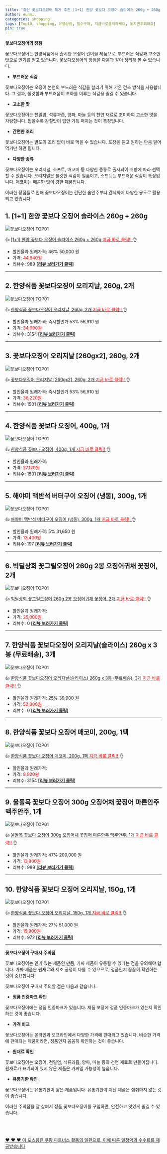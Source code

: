 ```yaml
---
title: "최신 꽃보다오징어 특가 추천 [1+1] 한양 꽃보다 오징어 슬라이스 260g + 260g 비교 장점"
author: eunmi.
categories: shopping
tags: [Top10, shopping, 유행상품, 필수구매, 지금바로클릭하세요, 놓치면후회해요]
pin: true
---
```

**꽃보다오징어의 장점**

꽃보다오징어는 한양식품에서 출시한 오징어 건어물 제품으로, 부드러운 식감과 고소한 맛으로 인기를 얻고 있습니다. 꽃보다오징어의 장점을 다음과 같이 정리해 볼 수 있습니다.

* **부드러운 식감**

꽃보다오징어는 오징어 본연의 부드러운 식감을 살리기 위해 저온 건조 방식을 사용합니다. 그 결과, 쫄깃함과 부드러움이 조화를 이루는 식감을 즐길 수 있습니다.

* **고소한 맛**

꽃보다오징어는 천일염, 석류과즙, 양파, 마늘 등의 천연 재료로 조미하여 고소한 맛을 자랑합니다. 씹을수록 감칠맛이 입안 가득 퍼지는 것이 특징입니다.

* **간편한 조리**

꽃보다오징어는 별도의 조리 없이 바로 먹을 수 있습니다. 포장을 뜯고 원하는 만큼 덜어 먹기만 하면 됩니다.

* **다양한 종류**

꽃보다오징어는 오리지널, 소프트, 매코미 등 다양한 종류로 출시되어 취향에 따라 선택할 수 있습니다. 오리지널은 쫄깃한 식감이 일품이고, 소프트는 부드러운 식감이 특징입니다. 매코미는 매콤한 맛이 강한 제품입니다.

이러한 장점들로 인해 꽃보다오징어는 간단한 술안주부터 간식까지 다양한 용도로 활용되고 있습니다.

   

## 1. [1+1] 한양 꽃보다 오징어 슬라이스 260g + 260g

![꽃보다오징어 TOP01](https://thumbnail7.coupangcdn.com/thumbnails/remote/230x230ex/image/vendor_inventory/07d5/492e8b56e82328af9a4bb42b71eebda2d37f21279884b3659eb432b7b5c1.jpg)


👍 [[1+1] 한양 꽃보다 오징어 슬라이스 260g + 260g <font color=red> 지금 바로 클릭!! </font> ](https://link.coupang.com/re/AFFSDP?lptag=AF3617701&subid=GithubCoopas&pageKey=7503631944&traceid=V0-153&itemId=19646612545&vendorItemId=71366205875) 👌 


- 할인율과 원래가격: 46%  50,000   원
- 가격: <span style='color:red'>44,540원</span>
- 리뷰수: 989  [**[리뷰 보러가기 클릭]**](https://link.coupang.com/re/AFFSDP?lptag=AF3617701&subid=GithubCoopas&pageKey=7503631944&traceid=V0-153&itemId=19646612545&vendorItemId=71366205875)

---


   

## 2. 한양식품 꽃보다오징어 오리지날, 260g, 2개

![꽃보다오징어 TOP01](https://thumbnail9.coupangcdn.com/thumbnails/remote/230x230ex/image/retail/images/2020/09/02/13/8/36e0060c-af8d-4f69-afe2-f173083e84bf.jpg)


👍 [한양식품 꽃보다오징어 오리지날, 260g, 2개 <font color=red> 지금 바로 클릭!! </font> ](https://link.coupang.com/re/AFFSDP?lptag=AF3617701&subid=GithubCoopas&pageKey=2049791020&traceid=V0-153&itemId=3484807442&vendorItemId=71471092386) 👌 


- 할인율과 원래가격: 즉시할인가 53%  56,910   원
- 가격: <span style='color:red'>34,990원</span>
- 리뷰수: 3154  [**[리뷰 보러가기 클릭]**](https://link.coupang.com/re/AFFSDP?lptag=AF3617701&subid=GithubCoopas&pageKey=2049791020&traceid=V0-153&itemId=3484807442&vendorItemId=71471092386)

---


   

## 3. 꽃보다오징어 오리지날 [260gx2], 260g, 2개

![꽃보다오징어 TOP01](https://thumbnail7.coupangcdn.com/thumbnails/remote/230x230ex/image/vendor_inventory/8f6f/a49586ec067b619b7be878811433ff12bb898b04c0a30731849871a01c1a.jpg)


👍 [꽃보다오징어 오리지날 [260gx2], 260g, 2개 <font color=red> 지금 바로 클릭!! </font> ](https://link.coupang.com/re/AFFSDP?lptag=AF3617701&subid=GithubCoopas&pageKey=5801584619&traceid=V0-153&itemId=9951604509&vendorItemId=77234823153) 👌 


- 할인율과 원래가격: 즉시할인가 53%  56,910   원
- 가격: <span style='color:red'>36,220원</span>
- 리뷰수: 1501  [**[리뷰 보러가기 클릭]**](https://link.coupang.com/re/AFFSDP?lptag=AF3617701&subid=GithubCoopas&pageKey=5801584619&traceid=V0-153&itemId=9951604509&vendorItemId=77234823153)

---


   

## 4. 한양식품 꽃보다 오징어, 400g, 1개

![꽃보다오징어 TOP01](https://thumbnail7.coupangcdn.com/thumbnails/remote/230x230ex/image/retail/images/614611861757319-42a92c92-c734-4886-a537-0e28b4cf3aa8.JPG)


👍 [한양식품 꽃보다 오징어, 400g, 1개 <font color=red> 지금 바로 클릭!! </font> ](https://link.coupang.com/re/AFFSDP?lptag=AF3617701&subid=GithubCoopas&pageKey=2049791020&traceid=V0-153&itemId=2102806273&vendorItemId=70101672862) 👌 


- 할인율과 원래가격: 
- 가격: <span style='color:red'>27,120원</span>
- 리뷰수: 1501  [**[리뷰 보러가기 클릭]**](https://link.coupang.com/re/AFFSDP?lptag=AF3617701&subid=GithubCoopas&pageKey=2049791020&traceid=V0-153&itemId=2102806273&vendorItemId=70101672862)

---


   

## 5. 해야미 맥반석 버터구이 오징어 (냉동), 300g, 1개

![꽃보다오징어 TOP01](https://thumbnail7.coupangcdn.com/thumbnails/remote/230x230ex/image/retail/images/2022/04/19/17/6/ec420919-ba53-48d5-b0d3-f57ca8ff71e5.jpg)


👍 [해야미 맥반석 버터구이 오징어 (냉동), 300g, 1개 <font color=red> 지금 바로 클릭!! </font> ](https://link.coupang.com/re/AFFSDP?lptag=AF3617701&subid=GithubCoopas&pageKey=6468629229&traceid=V0-153&itemId=14109771543&vendorItemId=81356798300) 👌 


- 할인율과 원래가격: 5%  31,650   원
- 가격: <span style='color:red'>13,400원</span>
- 리뷰수: 197  [**[리뷰 보러가기 클릭]**](https://link.coupang.com/re/AFFSDP?lptag=AF3617701&subid=GithubCoopas&pageKey=6468629229&traceid=V0-153&itemId=14109771543&vendorItemId=81356798300)

---


   

## 6. 빅딜상회 꽃그릴오징어 260g 2봉 오징어귀채 꽃징어, 2개

![꽃보다오징어 TOP01](https://thumbnail9.coupangcdn.com/thumbnails/remote/230x230ex/image/vendor_inventory/12ef/a1e07357006144b0dc38ac612c6f61716c6686a0797f4d77fdef5c21cf78.jpg)


👍 [빅딜상회 꽃그릴오징어 260g 2봉 오징어귀채 꽃징어, 2개 <font color=red> 지금 바로 클릭!! </font> ](https://link.coupang.com/re/AFFSDP?lptag=AF3617701&subid=GithubCoopas&pageKey=7539188670&traceid=V0-153&itemId=19814316550&vendorItemId=86916395597) 👌 


- 할인율과 원래가격: 
- 가격: <span style='color:red'>25,000원</span>
- 리뷰수: 0  [**[리뷰 보러가기 클릭]**](https://link.coupang.com/re/AFFSDP?lptag=AF3617701&subid=GithubCoopas&pageKey=7539188670&traceid=V0-153&itemId=19814316550&vendorItemId=86916395597)

---


   

## 7. 한양식품 꽃보다오징어 오리지날(슬라이스) 260g x 3봉 (무료배송), 3개

![꽃보다오징어 TOP01](https://thumbnail10.coupangcdn.com/thumbnails/remote/230x230ex/image/vendor_inventory/b779/9dd564c44823e28eeb091bfd004bf1118e04ac04074b86102e5304d214dd.jpg)


👍 [한양식품 꽃보다오징어 오리지날(슬라이스) 260g x 3봉 (무료배송), 3개 <font color=red> 지금 바로 클릭!! </font> ](https://link.coupang.com/re/AFFSDP?lptag=AF3617701&subid=GithubCoopas&pageKey=5801584619&traceid=V0-153&itemId=18982709217&vendorItemId=77396750896) 👌 


- 할인율과 원래가격: 25%  39,900   원
- 가격: <span style='color:red'>52,000원</span>
- 리뷰수: 0  [**[리뷰 보러가기 클릭]**](https://link.coupang.com/re/AFFSDP?lptag=AF3617701&subid=GithubCoopas&pageKey=5801584619&traceid=V0-153&itemId=18982709217&vendorItemId=77396750896)

---


   

## 8. 한양식품 꽃보다 오징어 매코미, 200g, 1팩

![꽃보다오징어 TOP01](https://thumbnail10.coupangcdn.com/thumbnails/remote/230x230ex/image/retail/images/2023/01/19/10/4/3f4d5d27-62a0-4064-ab5a-2722725f8cae.jpg)


👍 [한양식품 꽃보다 오징어 매코미, 200g, 1팩 <font color=red> 지금 바로 클릭!! </font> ](https://link.coupang.com/re/AFFSDP?lptag=AF3617701&subid=GithubCoopas&pageKey=7080067042&traceid=V0-153&itemId=17609711194&vendorItemId=84775806590) 👌 


- 할인율과 원래가격: 
- 가격: <span style='color:red'>8,920원</span>
- 리뷰수: 3154  [**[리뷰 보러가기 클릭]**](https://link.coupang.com/re/AFFSDP?lptag=AF3617701&subid=GithubCoopas&pageKey=7080067042&traceid=V0-153&itemId=17609711194&vendorItemId=84775806590)

---


   

## 9. 울돌목 꽃보다 오징어 300g 오징어채 꽃징어 마른안주 맥주안주, 1개

![꽃보다오징어 TOP01](https://thumbnail10.coupangcdn.com/thumbnails/remote/230x230ex/image/vendor_inventory/7880/5da621d69e46f0d26bea46f8f3a5f4b205c4d2c11f52bc51223f61c4c668.jpg)


👍 [울돌목 꽃보다 오징어 300g 오징어채 꽃징어 마른안주 맥주안주, 1개 <font color=red> 지금 바로 클릭!! </font> ](https://link.coupang.com/re/AFFSDP?lptag=AF3617701&subid=GithubCoopas&pageKey=4840754834&traceid=V0-153&itemId=6256012479&vendorItemId=73551714770) 👌 


- 할인율과 원래가격: 47%  200,000   원
- 가격: <span style='color:red'>13,800원</span>
- 리뷰수: 989  [**[리뷰 보러가기 클릭]**](https://link.coupang.com/re/AFFSDP?lptag=AF3617701&subid=GithubCoopas&pageKey=4840754834&traceid=V0-153&itemId=6256012479&vendorItemId=73551714770)

---


   

## 10. 한양식품 꽃보다 오징어 오리지날, 150g, 1개

![꽃보다오징어 TOP01](https://thumbnail10.coupangcdn.com/thumbnails/remote/230x230ex/image/vendor_inventory/9532/f0e10bab934c036d934923e2e873fbd6bb776e00eed2f0c64d54dec3de3e.jpg)


👍 [한양식품 꽃보다 오징어 오리지날, 150g, 1개 <font color=red> 지금 바로 클릭!! </font> ](https://link.coupang.com/re/AFFSDP?lptag=AF3617701&subid=GithubCoopas&pageKey=5801584619&traceid=V0-153&itemId=2772397512&vendorItemId=70762223342) 👌 


- 할인율과 원래가격: 27%  51,000   원
- 가격: <span style='color:red'>15,900원</span>
- 리뷰수: 972  [**[리뷰 보러가기 클릭]**](https://link.coupang.com/re/AFFSDP?lptag=AF3617701&subid=GithubCoopas&pageKey=5801584619&traceid=V0-153&itemId=2772397512&vendorItemId=70762223342)

---
**꽃보다오징어 구매시 주의점**

꽃보다오징어는 인기 있는 제품인 만큼, 가짜 제품이 유통될 수 있다는 점을 유의해야 합니다. 가짜 제품은 원재료와 제조 공정이 다를 수 있으므로, 정품인지 꼼꼼히 확인하는 것이 중요합니다.

꽃보다오징어 구매시 주의할 점은 다음과 같습니다.

* **정품 인증마크 확인**

꽃보다오징어에는 정품 인증마크가 있습니다. 제품 포장에 정품 인증마크가 있는지 확인하는 것이 좋습니다.

* **가격 비교**

꽃보다오징어는 온라인과 오프라인에서 다양한 가격에 판매되고 있습니다. 비슷한 가격에 판매되는 제품이라면, 정품인지 꼼꼼히 확인하는 것이 좋습니다.

* **원재료 확인**

꽃보다오징어는 오징어, 천일염, 석류과즙, 양파, 마늘 등의 천연 재료로 만들어집니다. 원재료가 표기되어 있지 않은 제품은 가짜일 가능성이 높습니다.

* **유통기한 확인**

꽃보다오징어는 유통기한이 짧은 제품입니다. 유통기한이 지난 제품은 섭취하지 않는 것이 좋습니다.

이러한 주의점을 잘 살펴서 정품 꽃보다오징어를 구입하면, 안전하고 맛있게 즐길 수 있습니다.<br><br><br><br><br> [ ❤ ❤ ❤ 이 포스팅은 쿠팡 파트너스 활동의 일환으로, 이에 따른 일정액의 수수료를 제공받습니다](https://link.coupang.com/a/bcEFyh)